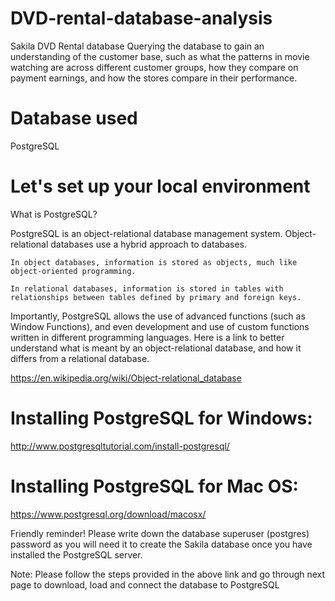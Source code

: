 # DVD-rental-database-analysis
Sakila DVD Rental database
Querying the database to gain an understanding of the customer base, such as what the patterns in movie watching are across different customer groups, how they compare on payment earnings, and how the stores compare in their performance.

# Database used
PostgreSQL

# Let's set up your local environment
What is PostgreSQL?

PostgreSQL is an object-relational database management system. Object-relational databases use a hybrid approach to databases.

    In object databases, information is stored as objects, much like object-oriented programming.

    In relational databases, information is stored in tables with relationships between tables defined by primary and foreign keys. 

Importantly, PostgreSQL allows the use of advanced functions (such as Window Functions), and even development and use of custom functions written in different programming languages. Here is a link to better understand what is meant by an object-relational database, and how it differs from a relational database.

https://en.wikipedia.org/wiki/Object-relational_database

# Installing PostgreSQL for Windows:
http://www.postgresqltutorial.com/install-postgresql/

# Installing PostgreSQL for Mac OS:
https://www.postgresql.org/download/macosx/

Friendly reminder! Please write down the database superuser (postgres) password as you will need it to create the Sakila database once you have installed the PostgreSQL server. 

Note: Please follow the steps provided in the above link and go through next page to download, load and connect the database to PostgreSQL
